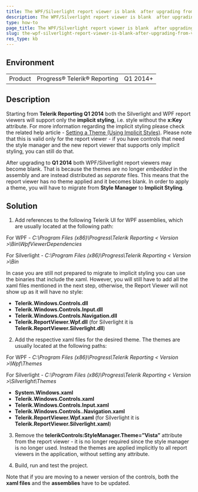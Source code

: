 ```yaml
---
title: The WPF/Silverlight report viewer is blank  after upgrading from version prior to Q1 2014 to Q1 2014 or later
description: The WPF/Silverlight report viewer is blank  after upgrading from version prior to Q1 2014 to Q1 2014 or later.
type: how-to
page_title: The WPF/Silverlight report viewer is blank  after upgrading from version prior to Q1 2014 to Q1 2014 or later
slug: the-wpf-silverlight-report-viewer-is-blank-after-upgrading-from-version-prior-to-q1-2014-to-q1-2014-or-later
res_type: kb
---
```


## Environment
<table>
	<tbody>
		<tr>
			<td>Product</td>
			<td>Progress® Telerik® Reporting</td>
			<td>Q1 2014+</td>
		</tr>
	</tbody>
</table>

## Description

Starting from **Telerik Reporting Q1 2014** both the Silverlight and WPF report viewers will support only the **implicit styling**, i.e. style without the **x:Key** attribute. For more information regarding the implicit styling please check the related help article - [Setting a Theme (Using Implicit Styles)](../wpf-report-viewer-implicit-styles). Please note that this is valid only for the report viewer - if you have controls that need the style manager and the new report viewer that supports only implicit styling, you can still do that.
 
After upgrading to **Q1 2014** both WPF/Silverlight report viewers may become blank. That is because the themes are no longer *embedded* in the assembly and are instead distributed as *separate* files. This means that the report viewer has no theme applied and it becomes blank. In order to apply a theme, you will have to migrate from **Style Manager** to **Implicit Styling**.

## Solution
 
1. Add references to the following Telerik UI for WPF assemblies, which are usually located at the following path:

 For WPF - *C:\Program Files (x86)\Progress\Telerik Reporting < Version >\Bin\WpfViewerDependencies*
 
 For Silverlight - *C:\Program Files (x86)\Progress\Telerik Reporting < Version >\Bin*
 
 In case you are still not prepared to migrate to implicit styling you can use the binaries that include the xaml. However, you will still have to add all the xaml files mentioned in the next step, otherwise, the Report Viewer will not show up as it will have no style:

 - **Telerik.Windows.Controls.dll**
 - **Telerik.Windows.Controls.Input.dll**
 - **Telerik.Windows.Controls.Navigation.dll**
 - **Telerik.ReportViewer.Wpf.dll** (for Silverlight it is **Telerik.ReportViewer.Silverlight.dll**)

2. Add the respective xaml files for the desired theme. The themes are usually located at the following paths:

For WPF -  *C:\Program Files (x86)\Progress\Telerik Reporting < Version >\Wpf\Themes*

For Silverlight - *C:\Program Files (x86)\Progress\Telerik Reporting < Version >\Silverlight\Themes*

 - **System.Windows.xaml**
 - **Telerik.Windows.Controls.xaml**
 - **Telerik.Windows.Controls.Input.xaml**
 - **Telerik.Windows.Controls..Navigation.xaml**
 - **Telerik.ReportViewer.Wpf.xaml** (for Silverlight it is **Telerik.ReportViewer.Silverlight.xaml**)

3. Remove the **telerikControls:StyleManager.Theme=”Vista”** attribute from the report viewer - it is no longer required since the style manager is no longer used. Instead the themes are applied implicitly to all report viewers in the application, without setting any attribute.

4. Build, run and test the project.

Note that if you are moving to a newer version of the controls, both the **xaml files** and the **assemblies** have to be updated.
 
 


